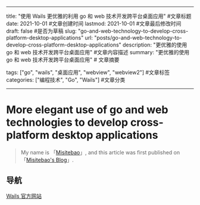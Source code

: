 - - -
title: "使用 Wails 更优雅的利用 go 和 web 技术开发跨平台桌面应用" #文章标题 date: 2021-10-01 #文章创建时间 lastmod: 2021-10-01 #文章最后修改时间 draft: false #是否为草稿 slug: "go-and-web-technology-to-develop-cross-platform-desktop-applications" url: "posts/go-and-web-technology-to-develop-cross-platform-desktop-applications" description: "更优雅的使用 go 和 web 技术开发跨平台桌面应用" #文章内容描述 summary: "更优雅的使用 go 和 web 技术开发跨平台桌面应用" # 文章摘要

tags: ["go", "wails", "桌面应用", "webview", "webview2"] #文章标签 categories: ["编程技术", "Go", "Wails"] #文章分类
- - -

# More elegant use of go and web technologies to develop cross-platform desktop applications


<!-- ## 内容目录

<details>
  <summary>点我 打开/关闭 目录列表</summary>

- [1. ](#nav-1)
- [2. ](#nav-2)
  - [2.1 ](#nav-2-1)
  - [2.2 ](#nav-2-2)
  - [2.3 ](#nav-2-3)
- [3. ](#nav-3)
  - [3.1 ](#nav-3-1)

</details> -->

> My name is 「[Misitebao](http://misitebao.com)」, and this article was first published on 「[Misitebao's Blog](http://blog.misitebao.com)」.

<span id="nav-1"></span>

## 导航

[Wails 官方网站](https://wails.io)
